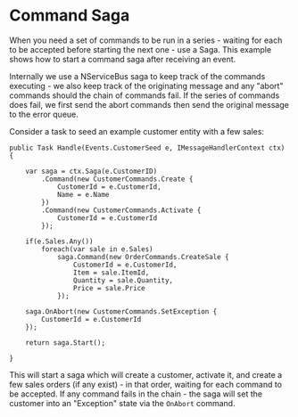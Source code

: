 # Command Saga

When you need a set of commands to be run in a series - waiting for each to be accepted before starting the next one - use a Saga.  This example shows how to start a command saga after receiving an event. 


Internally we use a NServiceBus saga to keep track of the commands executing - we also keep track of the originating message and any "abort" commands should the chain of commands fail.  If the series of commands does fail, we first send the abort commands then send the original message to the error queue.

Consider a task to seed an example customer entity with a few sales:

```
public Task Handle(Events.CustomerSeed e, IMessageHandlerContext ctx) 
{

	var saga = ctx.Saga(e.CustomerID)
		.Command(new CustomerCommands.Create {
			CustomerId = e.CustomerId,
			Name = e.Name
		})
		.Command(new CustomerCommands.Activate {
			CustomerId = e.CustomerId
		});

	if(e.Sales.Any())
		foreach(var sale in e.Sales)
			saga.Command(new OrderCommands.CreateSale {
				CustomerId = e.CustomerId,
				Item = sale.ItemId,
				Quantity = sale.Quantity,
				Price = sale.Price
			});

	saga.OnAbort(new CustomerCommands.SetException {
		CustomerId = e.CustomerId
	});

	return saga.Start();

}
```

This will start a saga which will create a customer, activate it, and create a few sales orders (if any exist) - in that order, waiting for each command to be accepted.  If any command fails in the chain - the saga will set the customer into an "Exception" state via the `OnAbort` command.
